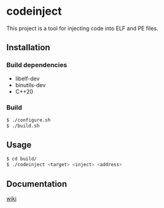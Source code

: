 # codeinject
This project is a tool for injecting code into ELF and PE files.

## Installation

### Build dependencies
- libelf-dev
- binutils-dev
- C++20

### Build

```bash
$ ./configure.sh
$ ./build.sh
```

## Usage

```bash
$ cd build/
$ ./codeinject <target> <inject> <address>
```

## Documentation
[wiki](https://github.com/gbdngb12/codeinject.wiki.git)
